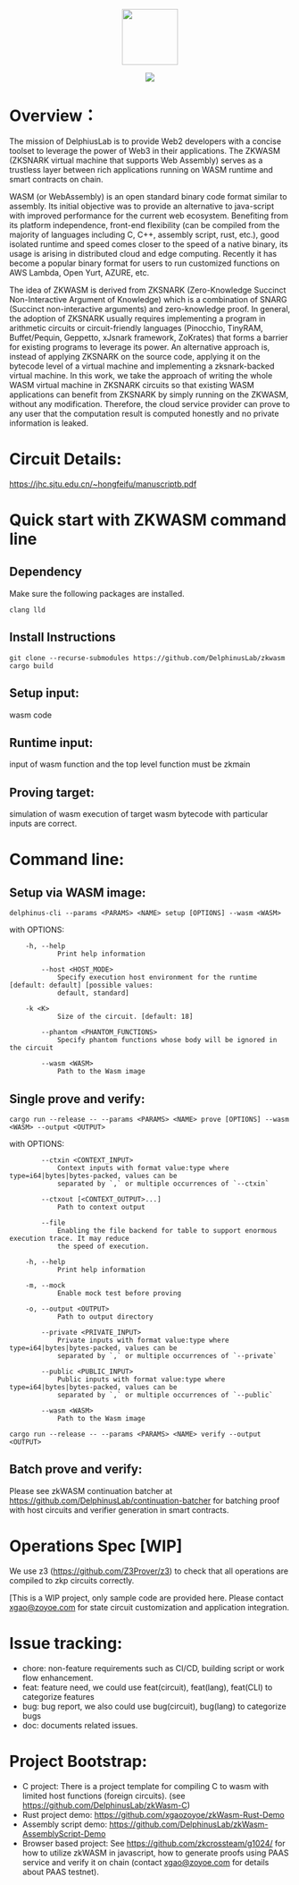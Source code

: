 <p align="center">
  <img src="zkwasm-bk.png" height="100">
</p>

<p align="center">
  <a href="https://github.com/DelphinusLab/zkWasm/blob/main/LICENSE"><img src="https://img.shields.io/badge/license-Apache 2-blue.svg"></a>
</p>

# Overview：

The mission of DelphiusLab is to provide Web2 developers with a concise toolset to leverage the power of Web3 in their applications. The ZKWASM (ZKSNARK virtual machine that supports Web Assembly) serves as a trustless layer between rich applications running on WASM runtime and smart contracts on chain.

WASM (or WebAssembly) is an open standard binary code format similar to assembly. Its initial objective was to provide an alternative to java-script with improved performance for the current web ecosystem. Benefiting from its platform independence, front-end flexibility (can be compiled from the majority of languages including C, C++, assembly script, rust, etc.), good isolated runtime and speed comes closer to the speed of a native binary, its usage is arising in distributed cloud and edge computing. Recently it has become a popular binary format for users to run customized functions on AWS Lambda, Open Yurt, AZURE, etc.

The idea of ZKWASM is derived from ZKSNARK (Zero-Knowledge Succinct Non-Interactive Argument of Knowledge) which is a combination of SNARG (Succinct non-interactive arguments) and zero-knowledge proof. In general, the adoption of ZKSNARK usually requires implementing a program in arithmetic circuits or circuit-friendly languages (Pinocchio, TinyRAM, Buffet/Pequin, Geppetto, xJsnark framework, ZoKrates) that forms a barrier for existing programs to leverage its power. An alternative approach is, instead of applying ZKSNARK on the source code, applying it on the bytecode level of a virtual machine and implementing a zksnark-backed virtual machine. In this work, we take the approach of writing the whole WASM virtual machine in ZKSNARK circuits so that existing WASM applications can benefit from ZKSNARK by simply running on the ZKWASM, without any modification. Therefore, the cloud service provider can prove to any user that the computation result is computed honestly and no private information is leaked.

# Circuit Details:

https://jhc.sjtu.edu.cn/~hongfeifu/manuscriptb.pdf

# Quick start with ZKWASM command line

## Dependency

Make sure the following packages are installed.

```
clang lld
```

## Install Instructions

```
git clone --recurse-submodules https://github.com/DelphinusLab/zkwasm
cargo build
```

## Setup input:

wasm code

## Runtime input:

input of wasm function and the top level function must be zkmain

## Proving target:

simulation of wasm execution of target wasm bytecode with particular inputs are correct.

# Command line:

## Setup via WASM image:

```
delphinus-cli --params <PARAMS> <NAME> setup [OPTIONS] --wasm <WASM>
```

with OPTIONS:

```
    -h, --help
            Print help information

        --host <HOST_MODE>
            Specify execution host environment for the runtime [default: default] [possible values:
            default, standard]

    -k <K>
            Size of the circuit. [default: 18]

        --phantom <PHANTOM_FUNCTIONS>
            Specify phantom functions whose body will be ignored in the circuit

        --wasm <WASM>
            Path to the Wasm image
```

## Single prove and verify:

```
cargo run --release -- --params <PARAMS> <NAME> prove [OPTIONS] --wasm <WASM> --output <OUTPUT>
```

with OPTIONS:

```
        --ctxin <CONTEXT_INPUT>
            Context inputs with format value:type where type=i64|bytes|bytes-packed, values can be
            separated by `,` or multiple occurrences of `--ctxin`

        --ctxout [<CONTEXT_OUTPUT>...]
            Path to context output

        --file
            Enabling the file backend for table to support enormous execution trace. It may reduce
            the speed of execution.

    -h, --help
            Print help information

    -m, --mock
            Enable mock test before proving

    -o, --output <OUTPUT>
            Path to output directory

        --private <PRIVATE_INPUT>
            Private inputs with format value:type where type=i64|bytes|bytes-packed, values can be
            separated by `,` or multiple occurrences of `--private`

        --public <PUBLIC_INPUT>
            Public inputs with format value:type where type=i64|bytes|bytes-packed, values can be
            separated by `,` or multiple occurrences of `--public`

        --wasm <WASM>
            Path to the Wasm image
```

```
cargo run --release -- --params <PARAMS> <NAME> verify --output <OUTPUT>
```

## Batch prove and verify:

Please see zkWASM continuation batcher at https://github.com/DelphinusLab/continuation-batcher for batching proof with host circuits and verifier generation in smart contracts.

# Operations Spec [WIP]

We use z3 (https://github.com/Z3Prover/z3) to check that all operations are compiled to zkp circuits correctly.

[This is a WIP project, only sample code are provided here. Please contact xgao@zoyoe.com for state circuit customization and application integration.

# Issue tracking:

- chore: non-feature requirements such as CI/CD, building script or work flow enhancement.
- feat: feature need, we could use feat(circuit), feat(lang), feat(CLI) to categorize features
- bug: bug report, we also could use bug(circuit), bug(lang) to categorize bugs
- doc: documents related issues.

# Project Bootstrap:

- C project: There is a project template for compiling C to wasm with limited host functions (foreign circuits). (see https://github.com/DelphinusLab/zkWasm-C)
- Rust project demo: https://github.com/xgaozoyoe/zkWasm-Rust-Demo
- Assembly script demo: https://github.com/DelphinusLab/zkWasm-AssemblyScript-Demo
- Browser based project: See https://github.com/zkcrossteam/g1024/ for how to utilize zkWASM in javascript, how to generate proofs using PAAS service and verify it on chain (contact xgao@zoyoe.com for details about PAAS testnet).
